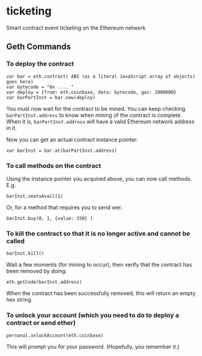 # ticketing
Smart contract event ticketing on the Ethereum network

## Geth Commands

### To deploy the contract
```
var bar = eth.contract( ABI (as a literal JavaScript array of objects) goes here)
var bytecode = "0x .... "
var deploy = {from: eth.coinbase, data: bytecode, gas: 2000000}
var barPartInst = bar.new(deploy)
```
You must now wait for the contract to be mined. You can keep checking `barPartInst.address` to know when mining of the contract is complete. When it is, `barPartInst.address` will have a valid Ethereum network address in it.

Now you can get an actual contract instance pointer:
```
var barInst = bar.at(barPartInst.address)
```

### To call methods on the contract
Using the instance pointer you acquired above, you can now call methods. E.g.
```
barInst.seatsAvail(1)
```
Or, for a method that requires you to send wei:
```
barInst.buy(0, 1, {value: 150} )
```

### To kill the contract so that it is no longer active and cannot be called
```
barInst.kill()
```
Wait a few moments (for mining to occur), then verify that the contract has been removed by doing:
```
eth.getCode(barInst.address)
```
When the contract has been successfully removed, this will return an empty hex string.


### To unlock your account (which you need to do to deploy a contract or send ether)
```
personal.unlockAccount(eth.coinbase)
```
This will prompt you for your password. (Hopefully, you remember it.)
